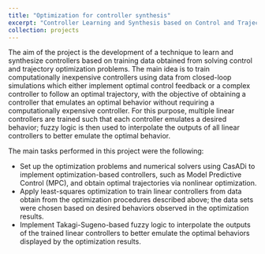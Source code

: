 ```yaml
---
title: "Optimization for controller synthesis"
excerpt: "Controller Learning and Synthesis based on Control and Trajectory Optimization <br/><img src='/images/videos/uav_trajectory_thumbnail.png'>"
collection: projects
---
```


The aim of the project is the development of a technique to learn and synthesize controllers based on training data obtained from solving control and trajectory optimization problems. The main idea is to train computationally inexpensive controllers using data from closed-loop simulations which either implement optimal control feedback or a complex controller to follow an optimal trajectory, with the objective of obtaining a controller that emulates an optimal behavior without requiring a computationally expensive controller. For this purpose, multiple linear controllers are trained such that each controller emulates a desired behavior; fuzzy logic is then used to interpolate the outputs of all linear controllers to better emulate the optimal behavior.

The main tasks performed in this project were the following:

-  Set up the optimization problems and numerical solvers using CasADi to implement optimization-based controllers, such as Model Predictive Control (MPC), and obtain optimal trajectories via nonlinear optimization.
- Apply least-squares optimization to train linear controllers from data obtain from the optimization procedures described above; the data sets were chosen based on desired behaviors observed in the optimization results.
- Implement Takagi-Sugeno-based fuzzy logic to interpolate the outputs of the trained linear controllers to better emulate the optimal behaviors displayed by the optimization results.
